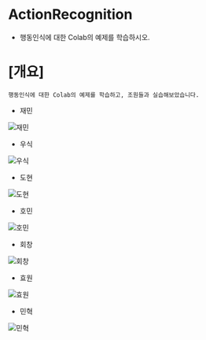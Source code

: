 # ActionRecognition
* 행동인식에 대한 Colab의 예제를 학습하시오.
# [개요]
```
행동인식에 대한 Colab의 예제를 학습하고, 조원들과 실습해보았습니다.
```

* 재민

![재민](https://user-images.githubusercontent.com/62460178/98069853-24277400-1ea3-11eb-8071-7461923fe9bb.png)
* 우식

![우식](https://user-images.githubusercontent.com/62460178/98070369-6309f980-1ea4-11eb-94d1-711cf7ffc20c.png)
* 도현

![도현](https://user-images.githubusercontent.com/62460178/98070084-ce9f9700-1ea3-11eb-81de-d8eb7067a713.png)
* 호민

![호민](https://user-images.githubusercontent.com/62460178/98070590-cac04480-1ea4-11eb-82e7-d38530b04aa9.png)
* 회창

![회창](https://user-images.githubusercontent.com/62460178/98070860-4fab5e00-1ea5-11eb-8262-30f3d00b1abd.png)
* 효원

![효원](https://user-images.githubusercontent.com/62460178/98070507-a95f5880-1ea4-11eb-95ff-535d378b7168.png)
* 민혁

![민혁](https://user-images.githubusercontent.com/62460178/98070835-41f5d880-1ea5-11eb-8f5d-74b4d9091133.png)
